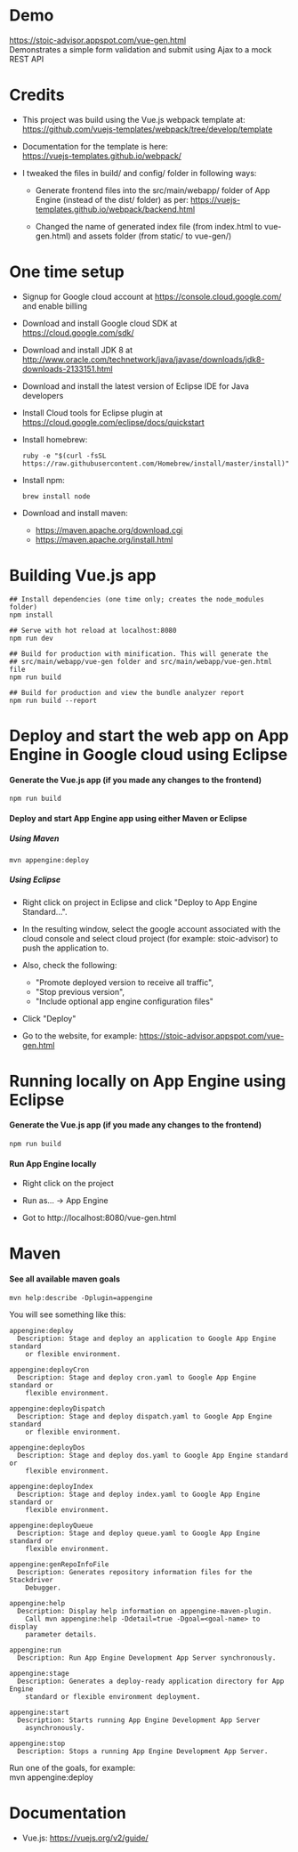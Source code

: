 # Demo
https://stoic-advisor.appspot.com/vue-gen.html  
Demonstrates a simple form validation and submit using Ajax to a mock REST API



# Credits
* This project was build using the Vue.js webpack template at:  
https://github.com/vuejs-templates/webpack/tree/develop/template  

* Documentation for the template is here:  
https://vuejs-templates.github.io/webpack/

* I tweaked the files in build/ and config/ folder in following ways:   
    * Generate frontend files into the src/main/webapp/ folder of App Engine (instead of the dist/ folder) as per: 
        https://vuejs-templates.github.io/webpack/backend.html  

    * Changed the name of generated index file (from index.html to vue-gen.html) and assets folder (from static/ to vue-gen/)



# One time setup
* Signup for Google cloud account at https://console.cloud.google.com/ and enable billing

* Download and install Google cloud SDK at https://cloud.google.com/sdk/

* Download and install JDK 8 at http://www.oracle.com/technetwork/java/javase/downloads/jdk8-downloads-2133151.html

* Download and install the latest version of Eclipse IDE for Java developers

* Install Cloud tools for Eclipse plugin at https://cloud.google.com/eclipse/docs/quickstart

* Install homebrew: 
    ```
    ruby -e "$(curl -fsSL https://raw.githubusercontent.com/Homebrew/install/master/install)"
    ```

* Install npm: 
    ```
    brew install node
    ```

* Download and install maven:   
    * https://maven.apache.org/download.cgi  
    * https://maven.apache.org/install.html



# Building Vue.js app
```
## Install dependencies (one time only; creates the node_modules folder)
npm install

## Serve with hot reload at localhost:8080
npm run dev

## Build for production with minification. This will generate the 
## src/main/webapp/vue-gen folder and src/main/webapp/vue-gen.html file
npm run build

## Build for production and view the bundle analyzer report
npm run build --report
```



# Deploy and start the web app on App Engine in Google cloud using Eclipse
#### Generate the Vue.js app (if you made any changes to the frontend)
```  
npm run build
```

#### Deploy and start App Engine app using either Maven or Eclipse  
##### Using Maven 
```
mvn appengine:deploy  
```    
  
##### Using Eclipse
* Right click on project in Eclipse and click "Deploy to App Engine Standard...".

* In the resulting window, select the google account associated with the cloud console and 
    select cloud project (for example: stoic-advisor) to push the application to. 

* Also, check the following: 
    * "Promote deployed version to receive all traffic", 
    * "Stop previous version",
    * "Include optional app engine configuration files" 

* Click "Deploy"

* Go to the website, for example: https://stoic-advisor.appspot.com/vue-gen.html 



# Running locally on App Engine using Eclipse
#### Generate the Vue.js app (if you made any changes to the frontend)
```
npm run build
```

#### Run App Engine locally
* Right click on the project

* Run as... -> App Engine

* Got to http://localhost:8080/vue-gen.html



# Maven
#### See all available maven goals
```
mvn help:describe -Dplugin=appengine
```

You will see something like this:
```
appengine:deploy
  Description: Stage and deploy an application to Google App Engine standard
    or flexible environment.

appengine:deployCron
  Description: Stage and deploy cron.yaml to Google App Engine standard or
    flexible environment.

appengine:deployDispatch
  Description: Stage and deploy dispatch.yaml to Google App Engine standard
    or flexible environment.

appengine:deployDos
  Description: Stage and deploy dos.yaml to Google App Engine standard or
    flexible environment.

appengine:deployIndex
  Description: Stage and deploy index.yaml to Google App Engine standard or
    flexible environment.

appengine:deployQueue
  Description: Stage and deploy queue.yaml to Google App Engine standard or
    flexible environment.

appengine:genRepoInfoFile
  Description: Generates repository information files for the Stackdriver
    Debugger.

appengine:help
  Description: Display help information on appengine-maven-plugin.
    Call mvn appengine:help -Ddetail=true -Dgoal=<goal-name> to display
    parameter details.

appengine:run
  Description: Run App Engine Development App Server synchronously.

appengine:stage
  Description: Generates a deploy-ready application directory for App Engine
    standard or flexible environment deployment.

appengine:start
  Description: Starts running App Engine Development App Server
    asynchronously.

appengine:stop
  Description: Stops a running App Engine Development App Server.

```

Run one of the goals, for example:  
mvn appengine:deploy



# Documentation
 * Vue.js: https://vuejs.org/v2/guide/


